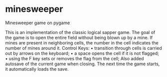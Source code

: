 # minesweeper
Minesweeper game on pygame

This is an implementation of the classic logical sapper game.
The goal of the game is to open the entire field without being blown up by a mine.
If mines are present in neighboring cells, the number in the cell indicates the number of mines around it.
Control Keys:
• transition through cells is carried out by arrows on the keyboard;
• a space opens the cell if it is not flagged;
• using the F key sets or removes the flag from the cell;
Also added autosave of the current game when closing.
The next time the game starts, it automatically loads the save.
